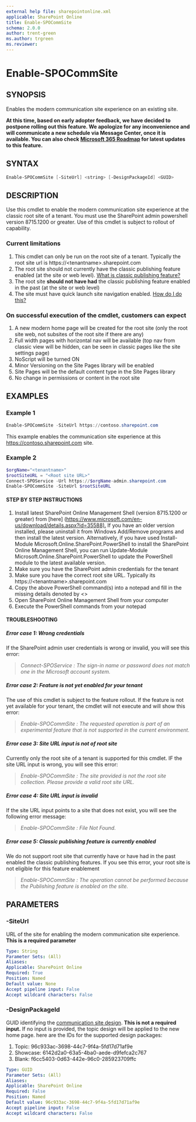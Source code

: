 ```yaml
---
external help file: sharepointonline.xml
applicable: SharePoint Online
title: Enable-SPOCommSite
schema: 2.0.0
author: trent-green
ms.author: trgreen
ms.reviewer: 
---
```


# Enable-SPOCommSite

## SYNOPSIS

Enables the modern communication site experience on an existing site.

**At this time, based on early adopter feedback, we have decided to postpone rolling out this feature. We apologize for any inconvenience and will communicate a new schedule via Message Center, once it is available. You can also check [Microsoft 365 Roadmap](https://www.microsoft.com/microsoft-365/roadmap) for latest updates to this feature.**

## SYNTAX

```powershell
Enable-SPOCommSite [-SiteUrl] <string> [-DesignPackageId] <GUID>
```

## DESCRIPTION

Use this cmdlet to enable the modern communication site experience at the classic root site of a tenant. You must use the SharePoint admin powershell version 8715.1200 or greater. Use of this cmdlet is subject to rollout of capability.

### Current limitations

1. This cmdlet can only be run on the root site of a tenant. Typically the root site url is https://\<tenantname\>.sharepoint.com
2. The root site should not currently have the classic publishing feature enabled (at the site or web level). [What is classic publishing feature?](https://support.office.com/article/enable-publishing-features-479677a6-8b33-4ac7-907d-071c1c7e4518)
3. The root site **should not have had** the classic publishing feature enabled in the past (at the site or web level)
4. The site must have quick launch site navigation enabled. [How do I do this?](https://support.office.com/article/customize-site-navigation-c040f014-acbb-4c98-8174-48428cf02b25#bm1a)

### On successful execution of the cmdlet, customers can expect

1. A new modern home page will be created for the root site (only the root site web, not subsites of the root site if there are any)
2. Full width pages with horizontal nav will be available (top nav from classic view will be hidden, can be seen in classic pages like the site settings page)
3. NoScript will be turned ON
4. Minor Versioning on the Site Pages library will be enabled
5. Site Pages will be the default content type in the Site Pages library
6. No change in permissions or content in the root site

## EXAMPLES

### Example 1

```powershell
Enable-SPOCommSite -SiteUrl https://contoso.sharepoint.com
```

This example enables the communication site experience at this <https://contoso.sharepoint.com> site.

### Example 2

```powershell
$orgName="<tenantname>"
$rootSiteURL = "<Root site URL>"
Connect-SPOService -Url https://$orgName-admin.sharepoint.com
Enable-SPOCommSite -SiteUrl $rootSiteURL
```

#### STEP BY STEP INSTRUCTIONS

1. Install latest SharePoint Online Management Shell (version 8715.1200 or greater) from [here] (<https://www.microsoft.com/en-us/download/details.aspx?id=35588).> If you have an older version installed, please uninstall it from Windows Add/Remove programs and then install the latest version. Alternatively, if you have used Install-Module Microsoft.Online.SharePoint.PowerShell to install the SharePoint Online Management Shell, you can run Update-Module Microsoft.Online.SharePoint.PowerShell to update the PowerShell module to the latest available version.
2. Make sure you have the SharePoint admin credentials for the tenant
3. Make sure you have the correct root site URL. Typically its https://\<tenantname\>.sharepoint.com
4. Copy the above PowerShell command(s) into a notepad and fill in the missing details denoted by <>
5. Open SharePoint Online Management Shell from your computer
6. Execute the PowerShell commands from your notepad

#### TROUBLESHOOTING

##### Error case 1: Wrong credentials

If the SharePoint admin user credentials is wrong or invalid, you will see this error:

>*Connect-SPOService : The sign-in name or password does not match one in the Microsoft account system.*

##### Error case 2: Feature is not yet enabled for your tenant

The use of this cmdlet is subject to the feature rollout. If the feature is not yet available for your tenant, the cmdlet will not execute and will show this error:

>*Enable-SPOCommSite : The requested operation is part of an experimental feature that is not supported in the current environment.*

##### Error case 3: Site URL input is not of root site

Currently only the root site of a tenant is supported for this cmdlet. IF the site URL input is wrong, you will see this error:

>*Enable-SPOCommSite : The site provided is not the root site collection. Please provide a valid root site URL.*

##### Error case 4: Site URL input is invalid

If the site URL input points to a site that does not exist, you will see the following error message:

>*Enable-SPOCommSite : File Not Found.*

##### Error case 5: Classic publishing feature is currently enabled

We do not support root site that currently have or have had in the past enabled the classic publishing features. If you see this error, your root site is not eligible for this feature enablement

>*Enable-SPOCommSite : The operation cannot be performed because the Publishing feature is enabled on the site.*

## PARAMETERS

### -SiteUrl

URL of the site for enabling the modern communication site experience. **This is a required parameter**

```yaml
Type: String
Parameter Sets: (All)
Aliases:
Applicable: SharePoint Online
Required: True
Position: Named
Default value: None
Accept pipeline input: False
Accept wildcard characters: False
```

### -DesignPackageId

GUID identifying the [communication site design](https://support.office.com/article/what-is-a-sharepoint-communication-site-94a33429-e580-45c3-a090-5512a8070732). **This is not a required input.** If no input is provided, the topic design will be applied to the new home page. here are the IDs for the supported design packages:

1. Topic: 96c933ac-3698-44c7-9f4a-5fd17d71af9e
2. Showcase: 6142d2a0-63a5-4ba0-aede-d9fefca2c767
3. Blank: f6cc5403-0d63-442e-96c0-285923709ffc

```yaml
Type: GUID
Parameter Sets: (All)
Aliases:
Applicable: SharePoint Online
Required: False
Position: Named
Default value: 96c933ac-3698-44c7-9f4a-5fd17d71af9e
Accept pipeline input: False
Accept wildcard characters: False
```
